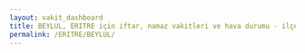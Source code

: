 ```yaml
---
layout: vakit_dashboard
title: BEYLUL, ERITRE için iftar, namaz vakitleri ve hava durumu - ilçe/eyalet seç
permalink: /ERITRE/BEYLUL/
---
```


<script type="text/javascript">
  var GLOBAL_COUNTRY = 'ERITRE';
  var GLOBAL_CITY = 'BEYLUL';
  var GLOBAL_STATE = '';
  var lat = 72;
  var lon = 21;
</script>

